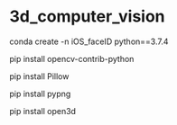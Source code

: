 # 3d_computer_vision

conda create -n iOS_faceID python==3.7.4

pip install opencv-contrib-python

pip install Pillow

pip install pypng

pip install open3d